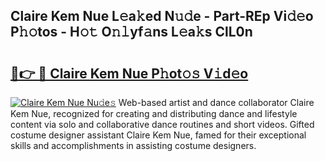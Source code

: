 ## Claire Kem Nue L𝚎a𝚔ed N𝚞𝚍e - Part-REp Vi𝚍𝚎o P𝚑𝚘tos - H𝚘𝚝 O𝚗𝚕yf𝚊ns L𝚎a𝚔s ClL0n

# <h2><a href="http://kf5w3nl.oniu.top/?m=Claire+Kem+Nue">🔗👉 🔴 Claire Kem Nue P𝚑ot𝚘𝚜 V𝚒d𝚎o</a></h2>

[![Claire Kem Nue Nu𝚍e𝚜](https://i.imgur.com/0qMVB7G.gif)](http://kf5w3nl.oniu.top/?m=Claire+Kem+Nue)
Web-based artist and dance collaborator Claire Kem Nue, recognized for creating and distributing dance and lifestyle content via solo and collaborative dance routines and short videos. Gifted costume designer assistant Claire Kem Nue, famed for their exceptional skills and accomplishments in assisting costume designers.  
